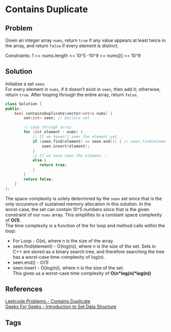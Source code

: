 # Contains Duplicate

## Problem
Given an integer array `nums`, return `true` if any value appears at least twice in the array, and return `false` if every element is distinct.

Constraints:
1 <= nums.length <= 10^5
-10^9 <= nums[i] <= 10^9

## Solution
Initialize a set `seen`.  
For every element in `nums`, if it doesn't exist in `seen`, then add it; otherwise, return `true`. After looping through the entire array, return `false`. 

```c++
class Solution {
public:
    bool containsDuplicate(vector<int>& nums) {
        set<int> seen; // Declare set

        // Loop through array
        for (int element : nums) {
            // If we haven't seen the element yet...
            if (seen.find(element) == seen.end()) { // seen.find(element) returns an iterator pointing to the element in the set. If the element doesn't exist in the set, tthen the iterator points to the position after the last element in the set.   
                seen.insert(element);
            }
            // If we have seen the element...
            else {
               return true; 
            }
        }
        return false;
    }
};
```
The space complexity is solely determined by the `seen` set since that is the only occurence of sustained memory allocation in this solution. In the worst-case, the set can contain 10^5 numbers since that is the given constraint of our `nums` array. This simplifies to a constant space complexity of **O(1)**.  
The time complexity is a function of the for loop and method calls within the loop:  
* For Loop - O(n), where n is the size of the array.  
* seen.find(element) - O(log(n)), where n is the size of the set. Sets in C++ are stored as a binary search tree, and therefore searching the tree has a worst-case time-complexity of log(n).  
* seen.end() - O(1)  
* seen.insert - O(log(n)), where n is the size of the set.  
This gives us a worst-case time complexity of **O(n\*log(n)\*log(n))**

## References
[Leetcode Problems - Contains Duplicate](https://leetcode.com/problems/contains-duplicate/)  
[Geeks For Geeks - Introduction to Set Data Structure](https://www.geeksforgeeks.org/introduction-to-set-data-structure-and-algorithm-tutorials/)


## Tags
